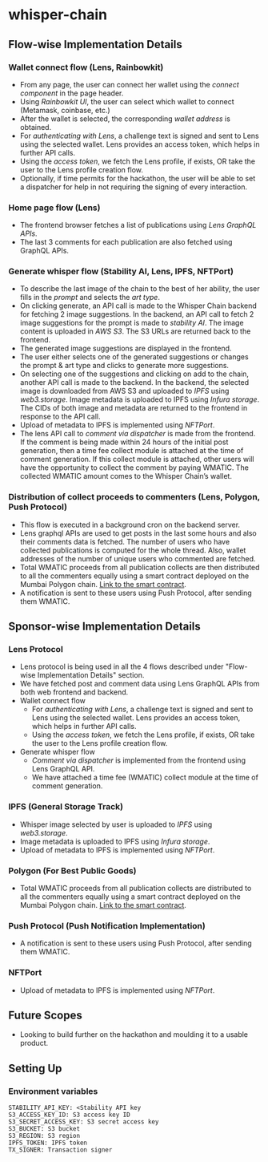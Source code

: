 # whisper-chain

## Flow-wise Implementation Details
### Wallet connect flow (Lens, Rainbowkit)
- From any page, the user can connect her wallet using the *connect component* in the page header.
- Using *Rainbowkit UI*, the user can select which wallet to connect (Metamask, coinbase, etc.)
- After the wallet is selected, the corresponding *wallet address* is obtained.
- For *authenticating with Lens*, a challenge text is signed and sent to Lens using the selected wallet. Lens provides an access token, which helps in further API calls.
- Using the *access token*, we fetch the Lens profile, if exists, OR take the user to the Lens profile creation flow.
- Optionally, if time permits for the hackathon, the user will be able to set a dispatcher for help in not requiring the signing of every interaction.

### Home page flow (Lens)
- The frontend browser fetches a list of publications using *Lens GraphQL APIs*.
- The last 3 comments for each publication are also fetched using GraphQL APIs.

### Generate whisper flow (Stability AI, Lens, IPFS, NFTPort)
- To describe the last image of the chain to the best of her ability, the user fills in the *prompt* and selects the *art type*.
- On clicking generate, an API call is made to the Whisper Chain backend for fetching 2 image suggestions. In the backend, an API call to fetch 2 image suggestions for the prompt is made to *stability AI*. The image content is uploaded in *AWS S3*. The S3 URLs are returned back to the frontend.
- The generated image suggestions are displayed in the frontend.
- The user either selects one of the generated suggestions or changes the prompt & art type and clicks to generate more suggestions.
- On selecting one of the suggestions and clicking on add to the chain, another API call is made to the backend. In the backend, the selected image is downloaded from AWS S3 and uploaded to *IPFS* using *web3.storage*. Image metadata is uploaded to IPFS using *Infura storage*. The CIDs of both image and metadata are returned to the frontend in response to the API call.
- Upload of metadata to IPFS is implemented using *NFTPort*.
- The lens API call to *comment via dispatcher* is made from the frontend. If the comment is being made within 24 hours of the initial post generation, then a time fee collect module is attached at the time of comment generation. If this collect module is attached, other users will have the opportunity to collect the comment by paying WMATIC. The collected WMATIC amount comes to the Whisper Chain’s wallet.

### Distribution of collect proceeds to commenters (Lens, Polygon, Push Protocol)
- This flow is executed in a background cron on the backend server.
- Lens graphql APIs are used to get posts in the last some hours and also their comments data is fetched. The number of users who have collected publications is computed for the whole thread. Also, wallet addresses of the number of unique users who commented are fetched.
- Total WMATIC proceeds from all publication collects are then distributed to all the commenters equally using a smart contract deployed on the Mumbai Polygon chain. [Link to the smart contract](https://mumbai.polygonscan.com/address/0x6F2cAAF4bF579847C7A1947c99BA5b8eFe7f3e6e).
- A notification is sent to these users using Push Protocol, after sending them WMATIC.

## Sponsor-wise Implementation Details
### Lens Protocol
- Lens protocol is being used in all the 4 flows described under "Flow-wise Implementation Details" section.
- We have fetched post and comment data using Lens GraphQL APIs from both web frontend and backend.
- Wallet connect flow
    - For *authenticating with Lens*, a challenge text is signed and sent to Lens using the selected wallet. Lens provides an access token, which helps in further API calls.
    - Using the *access token*, we fetch the Lens profile, if exists, OR take the user to the Lens profile creation flow.
- Generate whisper flow
    - *Comment via dispatcher* is implemented from the frontend using Lens GraphQL API.
    - We have attached a time fee (WMATIC) collect module at the time of comment generation.

### IPFS (General Storage Track)
- Whisper image selected by user is uploaded to *IPFS* using *web3.storage*. 
- Image metadata is uploaded to IPFS using *Infura storage*.
- Upload of metadata to IPFS is implemented using *NFTPort*.

### Polygon (For Best Public Goods)
- Total WMATIC proceeds from all publication collects are distributed to all the commenters equally using a smart contract deployed on the Mumbai Polygon chain. [Link to the smart contract](https://mumbai.polygonscan.com/address/0x6F2cAAF4bF579847C7A1947c99BA5b8eFe7f3e6e).

### Push Protocol (Push Notification Implementation)
- A notification is sent to these users using Push Protocol, after sending them WMATIC.

### NFTPort
- Upload of metadata to IPFS is implemented using *NFTPort*.

## Future Scopes
- Looking to build further on the hackathon and moulding it to a usable product.

## Setting Up
### Environment variables
```
STABILITY_API_KEY: <Stability API key
S3_ACCESS_KEY_ID: S3 access key ID
S3_SECRET_ACCESS_KEY: S3 secret access key
S3_BUCKET: S3 bucket
S3_REGION: S3 region
IPFS_TOKEN: IPFS token
TX_SIGNER: Transaction signer
```
